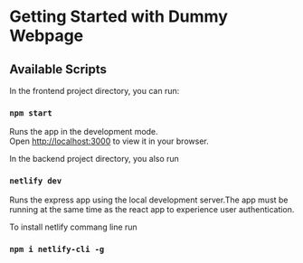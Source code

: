 # Getting Started with Dummy Webpage

## Available Scripts

In the frontend project directory, you can run:

### `npm start`

Runs the app in the development mode.\
Open [http://localhost:3000](http://localhost:3000) to view it in your browser.

In the backend project directory, you also run

### `netlify dev`

Runs the express app using the local development server.The app must be running at the same time as the react app to experience user authentication.

To install netlify commang line run
### `npm i netlify-cli -g`








